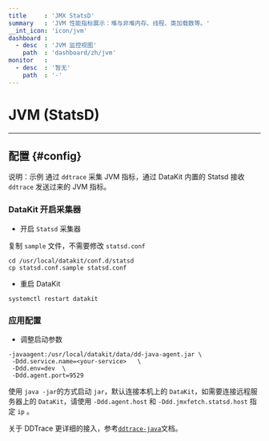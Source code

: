 ```yaml
---
title     : 'JMX StatsD'
summary   : 'JVM 性能指标展示：堆与非堆内存、线程、类加载数等。'
__int_icon: 'icon/jvm'
dashboard :
  - desc  : 'JVM 监控视图'
    path  : 'dashboard/zh/jvm'
monitor   :
  - desc  : '暂无'
    path  : '-'
---
```


<!-- markdownlint-disable MD025 -->
# JVM (StatsD)
<!-- markdownlint-enable -->
---

## 配置 {#config}

说明：示例 通过 `ddtrace` 采集 JVM 指标，通过 DataKit 内置的 Statsd 接收 `ddtrace` 发送过来的 JVM 指标。

### DataKit 开启采集器

- 开启 `Statsd` 采集器

复制 `sample` 文件，不需要修改 `statsd.conf`

```shell
cd /usr/local/datakit/conf.d/statsd
cp statsd.conf.sample statsd.conf
```

- 重启 DataKit

```shell
systemctl restart datakit
```

### 应用配置

- 调整启动参数


```shell
-javaagent:/usr/local/datakit/data/dd-java-agent.jar \
 -Ddd.service.name=<your-service>   \
 -Ddd.env=dev  \
 -Ddd.agent.port=9529  
```

使用 `java -jar`的方式启动 `jar`，默认连接本机上的 `DataKit`，如需要连接远程服务器上的 `DataKit`，请使用 `-Ddd.agent.host` 和 `-Ddd.jmxfetch.statsd.host` 指定 `ip` 。

关于 DDTrace 更详细的接入，参考[`ddtrace-java`](ddtrace-java.md)文档。
